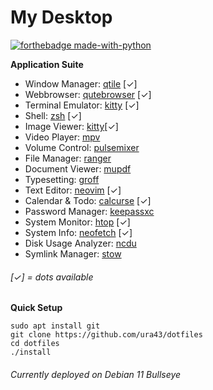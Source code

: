 # My Desktop

[![forthebadge made-with-python](http://forthebadge.com/images/badges/made-with-python.svg)](https://www.python.org/)

**Application Suite**
* Window Manager: [qtile](https://github.com/qtile/qtile) [✓]
* Webbrowser: [qutebrowser](https://github.com/qutebrowser/qutebrowser) [✓]
* Terminal Emulator: [kitty](https://github.com/kovidgoyal/kitty) [✓]
* Shell: [zsh](https://github.com/zsh-users/zsh) [✓]
* Image Viewer: [kitty](https://sw.kovidgoyal.net/kitty/kittens/icat/)[✓]
* Video Player: [mpv](https://github.com/mpv-player/mpv)
* Volume Control: [pulsemixer](https://github.com/GeorgeFilipkin/pulsemixer)
* File Manager: [ranger](https://github.com/ranger/ranger)
* Document Viewer: [mupdf](https://github.com/ArtifexSoftware/mupdf)
* Typesetting: [groff](https://www.gnu.org/software/groff)
* Text Editor: [neovim](https://github.com/neovim/neovim) [✓]
* Calendar & Todo: [calcurse](https://github.com/lfos/calcurse) [✓]
* Password Manager: [keepassxc](https://github.com/keepassxreboot/keepassxc)
* System Monitor: [htop](https://github.com/htop-dev/htop) [✓]
* System Info: [neofetch](https://github.com/dylanaraps/neofetch) [✓]
* Disk Usage Analyzer: [ncdu](https://dev.yorhel.nl/ncdu)
* Symlink Manager: [stow](https://www.gnu.org/software/stow)

###### [✓] = dots available

**Quick Setup**

    sudo apt install git
    git clone https://github.com/ura43/dotfiles
    cd dotfiles
    ./install

###### Currently deployed on Debian 11 Bullseye
